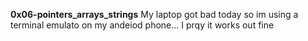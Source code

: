 __0x06-pointers_arrays_strings__ My laptop got bad today so im using a terminal emulato on my andeiod phone... I prqy it works out fine
